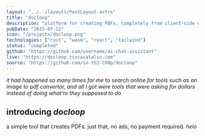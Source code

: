 ```yaml
---
layout: "../../layouts/PostLayout.astro"
title: "docloop"
description: "platform for creating PDFs, completely from client-side using WASM"
pubDate: "2025-07-12"
icon: "/projects/docloop.png"
technologies: ["rust", "wasm", "react", "tailwind"]
status: "completed"
github: "https://github.com/username/ai-chat-assistant"
live: "https://docloop.tiscacatalin.com"
source: "https://github.com/in-th3-l00p/docloop"
---
```


*it had happened so many times for me to search online for tools such as an image to pdf convertor, and all I got
were tools that were asking for dollars instead of doing what're they supposed to do*

## introducing *docloop*
a simple tool that creates PDFs. just that, no ads, no payment required. _helo_
